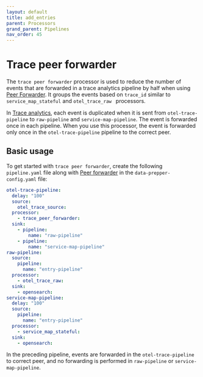 ```yaml
---
layout: default
title: add_entries
parent: Processors
grand_parent: Pipelines
nav_order: 45
---
```


# Trace peer forwarder

The `trace peer forwarder` processor is used to reduce the number of events that are forwarded in a trace analytics pipeline by half when using [Peer Forwarder]({{site.url}}{{site.baseurl}}/managing-data-prepper/peer-forwarder/). It groups the events based on `trace_id` similar to `service_map_stateful` and `otel_trace_raw ` processors. 

In [Trace analytics]({{site.url}}{{site.baseurl}}/data-prepper/common-use-cases/trace-analytics/), each event is duplicated when it is sent from `otel-trace-pipeline` to `raw-pipeline` and `service-map-pipeline`. The event is forwarded once in each pipeline. When you use this processor, the event is forwarded only once in the `otel-trace-pipeline` pipeline to the correct peer. 

## Basic usage

To get started with `trace peer forwarder`, create the following `pipeline.yaml` file along with [Peer forwarder]({{site.url}}{{site.baseurl}}/managing-data-prepper/peer-forwarder/) in the `data-prepper-config.yaml` file:


```yaml
otel-trace-pipeline:
  delay: "100"
  source:
    otel_trace_source:
  processor:
    - trace_peer_forwarder:
  sink:
    - pipeline:
        name: "raw-pipeline"
    - pipeline:
        name: "service-map-pipeline"
raw-pipeline:
  source:
    pipeline:
      name: "entry-pipeline"
  processor:
    - otel_trace_raw:
  sink:
    - opensearch:
service-map-pipeline:
  delay: "100"
  source:
    pipeline:
      name: "entry-pipeline"
  processor:
    - service_map_stateful:
  sink:
    - opensearch:
```

In the preceding pipeline, events are forwarded in the `otel-trace-pipeline` to correct peer, and no forwarding is performed in `raw-pipeline` or `service-map-pipeline`.